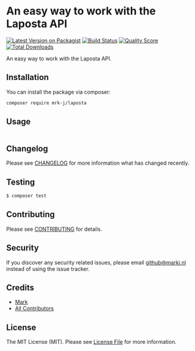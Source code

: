 # An easy way to work with the Laposta API

[![Latest Version on Packagist](https://img.shields.io/packagist/v/mrk-j/laposta.svg?style=flat-square)](https://packagist.org/packages/mrk-j/laposta)
[![Build Status](https://img.shields.io/travis/mrk-j/laposta/master.svg?style=flat-square)](https://travis-ci.org/mrk-j/laposta)
[![Quality Score](https://img.shields.io/scrutinizer/g/mrk-j/laposta.svg?style=flat-square)](https://scrutinizer-ci.com/g/mrk-j/laposta)
[![Total Downloads](https://img.shields.io/packagist/dt/mrk-j/laposta.svg?style=flat-square)](https://packagist.org/packages/mrk-j/laposta)

An easy way to work with the Laposta API.

## Installation
You can install the package via composer:

```bash
composer require mrk-j/laposta
```

## Usage

``` php
```

## Changelog

Please see [CHANGELOG](CHANGELOG.md) for more information what has changed recently.

## Testing

``` bash
$ composer test
```

## Contributing

Please see [CONTRIBUTING](CONTRIBUTING.md) for details.

## Security

If you discover any security related issues, please email github@markj.nl instead of using the issue tracker.

## Credits

- [Mark](https://github.com/mrk-j)
- [All Contributors](../../contributors)

## License

The MIT License (MIT). Please see [License File](LICENSE.md) for more information.
